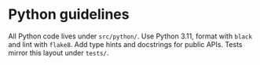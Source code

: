# Python guidelines

All Python code lives under `src/python/`.
Use Python 3.11, format with `black` and lint with `flake8`.
Add type hints and docstrings for public APIs.
Tests mirror this layout under `tests/`.
